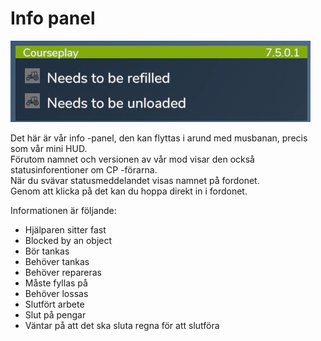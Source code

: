 # Info panel
![Image](../assets/images/infopanel_0_0_480_130.png)

  
Det här är vår info -panel, den kan flyttas i arund med musbanan, precis som vår mini HUD.  
Förutom namnet och versionen av vår mod visar den också statusinforentioner om CP -förarna.  
När du svävar statusmeddelandet visas namnet på fordonet.  
Genom att klicka på det kan du hoppa direkt in i fordonet.  


  
Informationen är följande:  

- Hjälparen sitter fast  
- Blocked by an object  
- Bör tankas  
- Behöver tankas  
- Behöver repareras  
- Måste fyllas på  
- Behöver lossas  
- Slutfört arbete  
- Slut på pengar  
- Väntar på att det ska sluta regna för att slutföra   


